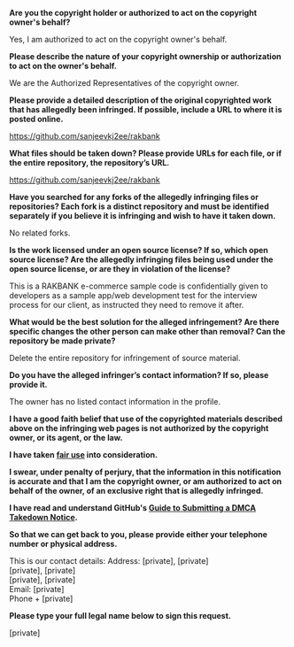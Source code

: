 **Are you the copyright holder or authorized to act on the copyright owner's behalf?**

Yes, I am authorized to act on the copyright owner's behalf.

**Please describe the nature of your copyright ownership or authorization to act on the owner's behalf.**

We are the Authorized Representatives of the copyright owner.

**Please provide a detailed description of the original copyrighted work that has allegedly been infringed. If possible, include a URL to where it is posted online.**

https://github.com/sanjeevkj2ee/rakbank

**What files should be taken down? Please provide URLs for each file, or if the entire repository, the repository’s URL.**

https://github.com/sanjeevkj2ee/rakbank

**Have you searched for any forks of the allegedly infringing files or repositories? Each fork is a distinct repository and must be identified separately if you believe it is infringing and wish to have it taken down.**

No related forks.

**Is the work licensed under an open source license? If so, which open source license? Are the allegedly infringing files being used under the open source license, or are they in violation of the license?**

This is a RAKBANK e-commerce sample code is confidentially given to developers as a sample app/web development test for the interview process for our client, as instructed they need to remove it after.

**What would be the best solution for the alleged infringement? Are there specific changes the other person can make other than removal? Can the repository be made private?**

Delete the entire repository for infringement of source material.

**Do you have the alleged infringer’s contact information? If so, please provide it.**

The owner has no listed contact information in the profile.

**I have a good faith belief that use of the copyrighted materials described above on the infringing web pages is not authorized by the copyright owner, or its agent, or the law.**

**I have taken <a href="https://www.lumendatabase.org/topics/22">fair use</a> into consideration.**

**I swear, under penalty of perjury, that the information in this notification is accurate and that I am the copyright owner, or am authorized to act on behalf of the owner, of an exclusive right that is allegedly infringed.**

**I have read and understand GitHub's <a href="https://docs.github.com/articles/guide-to-submitting-a-dmca-takedown-notice/">Guide to Submitting a DMCA Takedown Notice</a>.**

**So that we can get back to you, please provide either your telephone number or physical address.**

This is our contact details:
Address: [private], [private]  
[private], [private]  
[private], [private]  
Email: [private]  
Phone + [private]  

**Please type your full legal name below to sign this request.**

[private]
